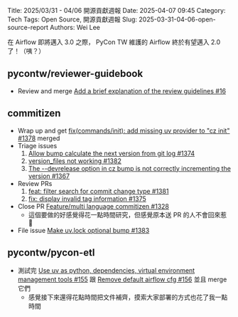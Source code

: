 Title: 2025/03/31 - 04/06 開源貢獻週報
Date: 2025-04-07 09:45
Category: Tech
Tags: Open Source, 開源貢獻週報
Slug: 2025-03-31-04-06-open-source-report
Authors: Wei Lee

在 Airflow 即將邁入 3.0 之際， PyCon TW 維護的 Airflow 終於有望邁入 2.0 了！（咦？）

<!--more-->

## pycontw/reviewer-guidebook
* Review and merge [Add a brief explanation of the review guidelines #16](https://github.com/pycontw/reviewer-guidebook/pull/16)

## commitizen
* Wrap up and get [fix(commands/init): add missing uv provider to "cz init" #1378](https://github.com/commitizen-tools/commitizen/pull/1378) merged
* Triage issues
    1. [Allow bump calculate the next version from git log #1374](https://github.com/commitizen-tools/commitizen/issues/1374)
    2. [version_files not working #1382](https://github.com/commitizen-tools/commitizen/discussions/1382)
    3. [The --devrelease option in cz bump is not correctly incrementing the version #1367](https://github.com/commitizen-tools/commitizen/issues/1367)
* Review PRs
    1. [feat: filter search for commit change type #1381](https://github.com/commitizen-tools/commitizen/pull/1381)
    2. [fix: display invalid tag information #1375](https://github.com/commitizen-tools/commitizen/pull/1375)
* Close PR [Feature/multi language commitizen #1328](https://github.com/commitizen-tools/commitizen/pull/1328)
    * 這個要做的好感覺得花一點時間研究，但感覺原本送 PR 的人不會回來惹 🥲
* File issue [Make uv.lock optional bump #1383](https://github.com/commitizen-tools/commitizen/issues/1383)

## pycontw/pycon-etl
* 測試完 [Use uv as python, dependencies, virtual environment management tools #155](https://github.com/pycontw/pycon-etl/pull/155) 跟 [Remove default airflow cfg #156](https://github.com/pycontw/pycon-etl/pull/156) 並且 merge 它們
    * 感覺接下來還得花點時間把文件補齊，摸索大家部署的方式也花了我一點時間
